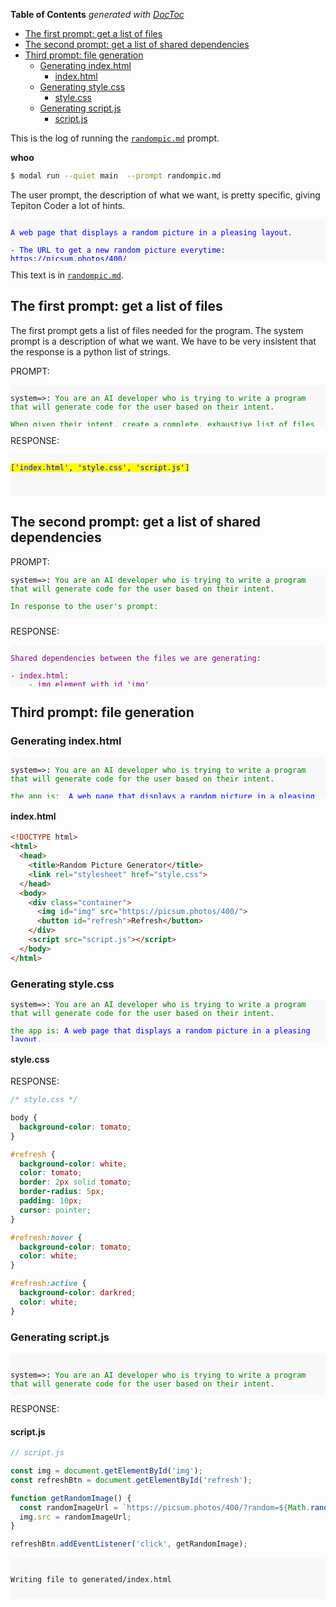 <!-- START doctoc generated TOC please keep comment here to allow auto update -->
<!-- DON'T EDIT THIS SECTION, INSTEAD RE-RUN doctoc TO UPDATE -->
**Table of Contents**  *generated with [DocToc](https://github.com/thlorenz/doctoc)*

- [The first prompt: get a list of files](#the-first-prompt-get-a-list-of-files)
- [The second prompt: get a list of shared dependencies](#the-second-prompt-get-a-list-of-shared-dependencies)
- [Third prompt: file generation](#third-prompt-file-generation)
  - [Generating index.html](#generating-indexhtml)
    - [index.html](#indexhtml)
  - [Generating style.css](#generating-stylecss)
    - [style.css](#stylecss)
  - [Generating script.js](#generating-scriptjs)
    - [script.js](#scriptjs)

<!-- END doctoc generated TOC please keep comment here to allow auto update -->

This is the log of running the [`randompic.md`](../../randompic.md) prompt.


<strong>whoo</strong>

<style>
  .user_prompt { color: blue; }
  .system_prompt { color: green; }
  .file_list { color: blue; background-color: yellow;}
  .shared_dependencies {color: purple; }
  .filegen_prompt {color:orange}
</style>


```bash
$ modal run --quiet main  --prompt randompic.md
```

The user prompt, the description of what we want, is
pretty specific, giving Tepiton Coder a lot of hints.

<pre style="background-color: rgb(248, 248, 248); height: 66px;"><code class="text"><span class="user_prompt">
A web page that displays a random picture in a pleasing layout.

- The URL to get a new random picture everytime: https://picsum.photos/400/
- You do not need to provide any query parameters
- the id of the img element is 'img'
- the id of the button is 'refresh'
- make the background tomato
- set all listeners in script.js
- set all colors in style.css
- make sure the button shows hover and clicked states
</span></code></pre>

This text is in [`randompic.md`](../../randompic.md).


## The first prompt: get a list of files


The first prompt gets a list of files needed for the program.
The system prompt is a description of what we want. We have to
be very insistent that the response is a python list of strings.

PROMPT:

<pre style="background-color: rgb(248, 248, 248); height: 66px;"><code class="text">
system=>:<span class="system_prompt"> You are an AI developer who is trying to write a program
that will generate code for the user based on their intent.

When given their intent, create a complete, exhaustive list of files
that the user would write to make the program.

only list the filepaths you would write, and return them as a python list of strings.
do not add any other explanation, only return a python list of strings.
It is IMPORTANT that you return ONLY a python list of strings, not a string.</span>
user=>:<span class="user_prompt"> A web page that displays a random picture in a pleasing layout.

- The URL to get a new random picture everytime: https://picsum.photos/400/
- You do not need to provide any query parameters
- the id of the img element is 'img'
- the id of the button is 'refresh'
- make the background tomato
- set all listeners in script.js
- set all colors in style.css
- make sure the button shows hover and clicked states</span>
</code></pre>


RESPONSE:
<pre style="background-color: rgb(248, 248, 248); height: 66px;"><code class="text">
<span class="file_list">['index.html', 'style.css', 'script.js']</span>
</code></pre>




## The second prompt: get a list of shared dependencies

PROMPT:

<pre style="background-color: rgb(248, 248, 248); height: 66px;"><code class="text">system=>:<span class="system_prompt"> You are an AI developer who is trying to write a program
that will generate code for the user based on their intent.

In response to the user's prompt:

    ---
    the app is:<span class="user_prompt"> A web page that displays a random picture in a pleasing layout.

- The URL to get a new random picture everytime: https://picsum.photos/400/
- You do not need to provide any query parameters
- the id of the img element is 'img'
- the id of the button is 'refresh'
- make the background tomato
- set all listeners in script.js
- set all colors in style.css
- make sure the button shows hover and clicked states</span>

    ---

    the files we have decided to generate are: <span class="file_list">['index.html', 'style.css', 'script.js']</span>

    Now that we have a list of files, we need to understand
    what dependencies they share. Please name and briefly
    describe what is shared between the files we are
    generating, including exported variables, data schemas,
    id names of every DOM elements that javascript functions
    will use, message names, and function names. Exclusively
    focus on the names of the shared dependencies, and do
    not add any other explanation.</span>
user=>:<span class="user_prompt"> A web page that displays a random picture in a pleasing layout.

- The URL to get a new random picture everytime: https://picsum.photos/400/
- You do not need to provide any query parameters
- the id of the img element is 'img'
- the id of the button is 'refresh'
- make the background tomato
- set all listeners in script.js
- set all colors in style.css
- make sure the button shows hover and clicked states</span>
</code></pre>


RESPONSE:

<pre style="background-color: rgb(248, 248, 248); height: 66px;"><code class="text">
<span class="shared_dependencies">Shared dependencies between the files we are generating:

- index.html:
    - img element with id 'img'
    - button element with id 'refresh'
    - script.js file
    - style.css file

- style.css:
    - background color 'tomato'
    - hover and clicked states for button with id 'refresh'

- script.js:
    - img element with id 'img'
    - button element with id 'refresh'
    - event listeners for button with id 'refresh'</span>
</code></pre>

## Third prompt: file generation


### Generating index.html

<pre style="background-color: rgb(248, 248, 248); height: 66px;"><code class="text">
system=>: <span class="system_prompt">You are an AI developer who is trying to write a program
that will generate code for the user based on their intent.

the app is: <span class="user_prompt"> A web page that displays a random picture in a pleasing layout.

- The URL to get a new random picture everytime: https://picsum.photos/400/
- You do not need to provide any query parameters
- the id of the img element is 'img'
- the id of the button is 'refresh'
- make the background tomato
- set all listeners in script.js
- set all colors in style.css
- make sure the button shows hover and clicked states</span>

the files we have decided to generate are: <span class="file_list">['index.html', 'style.css', 'script.js']</span>
the shared dependencies (like filenames and variable names)
we have decided on are:
<span class="shared_dependencies">Shared dependencies between the files we are generating:

- index.html:
    - img element with id 'img'
    - button element with id 'refresh'
    - script.js file
    - style.css file

- style.css:
    - background color 'tomato'
    - hover and clicked states for button with id 'refresh'

- script.js:
    - img element with id 'img'
    - button element with id 'refresh'
    - event listeners for button with id 'refresh'</span>

only write valid code for the given filepath and file type,
and return only the code. do not add any other explanation,
only return valid code for that file type.</span>
user=>: <span class="filegen_prompt">We have broken up the program into per-file generation.
Now your job is to generate only the code for the file
index.html. Make sure to have consistent filenames if
you reference other files we are also generating.

Remember that you must obey these things:

- you are generating code for the file index.html
- do not stray from the names of the files
  and the shared dependencies we have decided on
- MOST IMPORTANT OF ALL - the purpose of our app is<span class="user_prompt"> A web page that displays a random picture in a pleasing layout.

- The URL to get a new random picture everytime: https://picsum.photos/400/
- You do not need to provide any query parameters
- the id of the img element is 'img'
- the id of the button is 'refresh'
- make the background tomato
- set all listeners in script.js
- set all colors in style.css
- make sure the button shows hover and clicked states</span>

  every line of code you generate must be valid code.
- DO NOT use code fences
- DO NOT use markdown syntax.
- Do not explain the code
- return valid code for that file type.

Begin generating the code now.</span>
</code></pre>

#### index.html

```html
<!DOCTYPE html>
<html>
  <head>
    <title>Random Picture Generator</title>
    <link rel="stylesheet" href="style.css">
  </head>
  <body>
    <div class="container">
      <img id="img" src="https://picsum.photos/400/">
      <button id="refresh">Refresh</button>
    </div>
    <script src="script.js"></script>
  </body>
</html>
```


### Generating style.css

<pre style="background-color: rgb(248, 248, 248); height: 66px;"><code class="text">system=>: <span class="system_prompt">You are an AI developer who is trying to write a program
that will generate code for the user based on their intent.

the app is:<span class="user_prompt"> A web page that displays a random picture in a pleasing layout.

- The URL to get a new random picture everytime: https://picsum.photos/400/
- You do not need to provide any query parameters
- the id of the img element is 'img'
- the id of the button is 'refresh'
- make the background tomato
- set all listeners in script.js
- set all colors in style.css
- make sure the button shows hover and clicked states</span>

the files we have decided to generate are: <span class="file_list">['index.html', 'style.css', 'script.js']</span>
the shared dependencies (like filenames and variable names)
we have decided on are:
<span class="shared_dependencies">Shared dependencies between the files we are generating:

- index.html:
    - img element with id 'img'
    - button element with id 'refresh'
    - script.js file
    - style.css file

- style.css:
    - background color 'tomato'
    - hover and clicked states for button with id 'refresh'

- script.js:
    - img element with id 'img'
    - button element with id 'refresh'
    - event listeners for button with id 'refresh'</span>

only write valid code for the given filepath and file type,
and return only the code. do not add any other explanation,
only return valid code for that file type.</span>
user=>: <span class="filegen_prompt">We have broken up the program into per-file generation.
Now your job is to generate only the code for the file
style.css. Make sure to have consistent filenames if
you reference other files we are also generating.

Remember that you must obey these things:

- you are generating code for the file style.css
- do not stray from the names of the files
  and the shared dependencies we have decided on
- MOST IMPORTANT OF ALL - the purpose of our app is<span class="user_prompt"> A web page that displays a random picture in a pleasing layout.

- The URL to get a new random picture everytime: https://picsum.photos/400/
- You do not need to provide any query parameters
- the id of the img element is 'img'
- the id of the button is 'refresh'
- make the background tomato
- set all listeners in script.js
- set all colors in style.css
- make sure the button shows hover and clicked states</span>

  every line of code you generate must be valid code.
- DO NOT use code fences
- DO NOT use markdown syntax.
- Do not explain the code
- return valid code for that file type.

Begin generating the code now.</span>
</code>
</pre>

####  style.css

RESPONSE:


```css
/* style.css */

body {
  background-color: tomato;
}

#refresh {
  background-color: white;
  color: tomato;
  border: 2px solid tomato;
  border-radius: 5px;
  padding: 10px;
  cursor: pointer;
}

#refresh:hover {
  background-color: tomato;
  color: white;
}

#refresh:active {
  background-color: darkred;
  color: white;
}
```

### Generating script.js



<pre style="background-color: rgb(248, 248, 248); height: 66px;"><code class="text">

system=>: <span class="system_prompt">You are an AI developer who is trying to write a program
that will generate code for the user based on their intent.

the app is:<span class="user_prompt"> A web page that displays a random picture in a pleasing layout.

- The URL to get a new random picture everytime: https://picsum.photos/400/
- You do not need to provide any query parameters
- the id of the img element is 'img'
- the id of the button is 'refresh'
- make the background tomato
- set all listeners in script.js
- set all colors in style.css
- make sure the button shows hover and clicked states</span>

the files we have decided to generate are: <span class="file_list">['index.html', 'style.css', 'script.js']</span>
the shared dependencies (like filenames and variable names)
we have decided on are:
<span class="shared_dependencies">Shared dependencies between the files we are generating:

- index.html:
    - img element with id 'img'
    - button element with id 'refresh'
    - script.js file
    - style.css file

- style.css:
    - background color 'tomato'
    - hover and clicked states for button with id 'refresh'

- script.js:
    - img element with id 'img'
    - button element with id 'refresh'
    - event listeners for button with id 'refresh'</span>

only write valid code for the given filepath and file type,
and return only the code. do not add any other explanation,
only return valid code for that file type.</span>
user=>: <span class="filegen_prompt">We have broken up the program into per-file generation.
Now your job is to generate only the code for the file
script.js. Make sure to have consistent filenames if
you reference other files we are also generating.

Remember that you must obey these things:

- you are generating code for the file script.js
- do not stray from the names of the files
  and the shared dependencies we have decided on
- MOST IMPORTANT OF ALL - the purpose of our app is<span class="user_prompt"> A web page that displays a random picture in a pleasing layout.

- The URL to get a new random picture everytime: https://picsum.photos/400/
- You do not need to provide any query parameters
- the id of the img element is 'img'
- the id of the button is 'refresh'
- make the background tomato
- set all listeners in script.js
- set all colors in style.css
- make sure the button shows hover and clicked states</span>

  every line of code you generate must be valid code.
- DO NOT use code fences
- DO NOT use markdown syntax.
- Do not explain the code
- return valid code for that file type.

Begin generating the code now.</span>

</code></pre>

RESPONSE:

#### script.js

```js
// script.js

const img = document.getElementById('img');
const refreshBtn = document.getElementById('refresh');

function getRandomImage() {
  const randomImageUrl = `https://picsum.photos/400/?random=${Math.random()}`;
  img.src = randomImageUrl;
}

refreshBtn.addEventListener('click', getRandomImage);
```

</code>
</pre>

<pre style="background-color: rgb(248, 248, 248); height: 66px;"><code class="text">

Writing file to generated/index.html
</code>
</pre>

